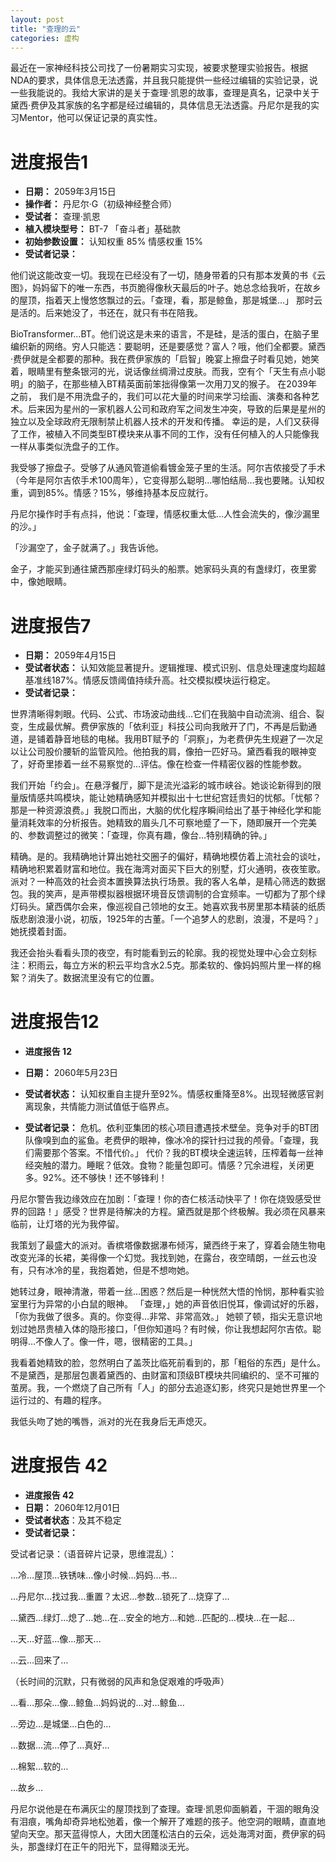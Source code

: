 ```yaml
---
layout: post
title: "查理的云"
categories: 虚构
---
```


最近在一家神经科技公司找了一份暑期实习实现，被要求整理实验报告。根据NDA的要求，具体信息无法透露，并且我只能提供一些经过编辑的实验记录，说一些我能说的。我给大家讲的是关于查理·凯恩的故事，查理是真名，记录中关于黛西·费伊及其家族的名字都是经过编辑的，具体信息无法透露。丹尼尔是我的实习Mentor，他可以保证记录的真实性。

# 进度报告1

- **日期：** 2059年3月15日
- **操作者：** 丹尼尔·G（初级神经整合师）
- **受试者：** 查理·凯恩
- **植入模块型号：** BT-7 「奋斗者」基础款
- **初始参数设置：** 认知权重 85%  情感权重 15%
- **受试者记录：**

 他们说这能改变一切。我现在已经没有了一切，随身带着的只有那本发黄的书《云图》，妈妈留下的唯一东西，书页脆得像秋天最后的叶子。她总念给我听，在故乡的屋顶，指着天上慢悠悠飘过的云。「查理，看，那是鲸鱼，那是城堡…」 那时云是活的。后来她没了，书还在，就只有书在陪我。

 BioTransformer…BT。他们说这是未来的语言，不是硅，是活的蛋白，在脑子里编织新的网络。穷人只能选：要聪明，还是要感觉？富人？哦，他们全都要。黛西·费伊就是全都要的那种。我在费伊家族的「启智」晚宴上擦盘子时看见她，她笑着，眼睛里有整条银河的光，说话像丝绸滑过皮肤。而我，空有个「天生有点小聪明」的脑子，在那些植入BT精英面前笨拙得像第一次用刀叉的猴子。
 在2039年之前， 我们是不用洗盘子的，我们可以花大量的时间来学习绘画、演奏和各种艺术。后来因为星州的一家机器人公司和政府军之间发生冲突，导致的后果是星州的独立以及全球政府无限制禁止机器人技术的开发和传播。
 幸运的是，人们又获得了工作，被植入不同类型BT模块来从事不同的工作，没有任何植入的人只能像我一样从事类似洗盘子的工作。

 我受够了擦盘子。受够了从通风管道偷看镀金笼子里的生活。阿尔吉侬接受了手术（今年是阿尔吉侬手术100周年），它变得那么聪明…哪怕结局…我也要赌。认知权重，调到85%。情感？15%，够维持基本反应就行。

 丹尼尔操作时手有点抖，他说：「查理，情感权重太低…人性会流失的，像沙漏里的沙。」

「沙漏空了，金子就满了。」我告诉他。

金子，才能买到通往黛西那座绿灯码头的船票。她家码头真的有盏绿灯，夜里雾中，像她眼睛。


# 进度报告7

- **日期：** 2059年4月15日
- **受试者状态：** 
认知效能显著提升。逻辑推理、模式识别、信息处理速度均超越基准线187%。情感反馈阈值持续升高。社交模拟模块运行稳定。
- **受试者记录：** 

 世界清晰得刺眼。代码、公式、市场波动曲线…它们在我脑中自动流淌、组合、裂变，生成最优解。费伊家族的「依利亚」科技公司向我敞开了门，不再是后勤通道，是铺着静音地毯的电梯。我用BT赋予的「洞察」，为老费伊先生规避了一次足以让公司股价腰斩的监管风险。他拍我的肩，像拍一匹好马。黛西看我的眼神变了，好奇里掺着一丝不易察觉的…评估。像在检查一件精密仪器的性能参数。

 我们开始「约会」。在悬浮餐厅，脚下是流光溢彩的城市峡谷。她谈论新得到的限量版情感共鸣模块，能让她精确感知并模拟出十七世纪宫廷贵妇的忧郁。「忧郁？那是一种资源浪费。」我脱口而出，大脑的优化程序瞬间给出了基于神经化学和能量消耗效率的分析报告。她精致的眉头几不可察地蹙了一下，随即展开一个完美的、参数调整过的微笑：「查理，你真有趣，像台…特别精确的钟。」

 精确。是的。我精确地计算出她社交圈子的偏好，精确地模仿着上流社会的谈吐，精确地积累着财富和地位。我在海湾对面买下巨大的别墅，灯火通明，夜夜笙歌。派对？一种高效的社会资本置换算法执行场景。我的客人名单，是精心筛选的数据包。我的笑声，是声带模拟器根据环境音反馈调制的合宜频率。一切都为了那个绿灯码头。黛西偶尔会来，像巡视自己领地的女王。她喜欢我书房里那本精装的纸质版悲剧浪漫小说，初版，1925年的古董。「一个追梦人的悲剧，浪漫，不是吗？」她抚摸着封面。
 
 我还会抬头看看头顶的夜空，有时能看到云的轮廓。我的视觉处理中心会立刻标注：积雨云，每立方米的积云平均含水2.5克。那柔软的、像妈妈照片里一样的棉絮？消失了。数据流里没有它的位置。
 

# 进度报告12
- **进度报告 12**
- **日期：** 2060年5月23日
- **受试者状态：** 认知权重自主提升至92%。情感权重降至8%。出现轻微感官剥离现象，共情能力测试值低于临界点。

- **受试者记录：**
 危机。依利亚集团的核心项目遭遇技术壁垒。竞争对手的BT团队像嗅到血的鲨鱼。老费伊的眼神，像冰冷的探针扫过我的颅骨。「查理，我们需要那个答案。不惜代价。」
 代价？我的BT模块全速运转，压榨着每一丝神经突触的潜力。睡眠？低效。食物？能量包即可。情感？冗余进程，关闭更多。92%。还不够快！还不够锋利！
 
 丹尼尔警告我边缘效应在加剧：「查理！你的杏仁核活动快平了！你在烧毁感受世界的回路！」感受？世界是待解决的方程。黛西就是那个终极解。我必须在风暴来临前，让灯塔的光为我停留。
 
 我策划了最盛大的派对。香槟塔像数据瀑布倾泻，黛西终于来了，穿着会随生物电改变光泽的长裙，美得像一个幻觉。我找到她，在露台，夜空晴朗，一丝云也没有，只有冰冷的星，我抱着她，但是不想吻她。
 
 她转过身，眼神清澈，带着一丝…困惑？然后是一种恍然大悟的怜悯，那种看实验室里行为异常的小白鼠的眼神。
 「查理，」她的声音依旧悦耳，像调试好的乐器，「你为我做了很多。真的。你变得…非常、非常高效。」
 她顿了顿，指尖无意识地划过她昂贵植入体的隐形接口，「但你知道吗？有时候，你让我想起阿尔吉侬。聪明得…不像人了。像一件，嗯，很精密的工具。」
 
 我看着她精致的脸，忽然明白了盖茨比临死前看到的，那「粗俗的东西」是什么。不是黛西，是那层包裹着黛西的、由财富和顶级BT模块共同编织的、坚不可摧的茧房。我，一个燃烧了自己所有「人」的部分去追逐幻影，终究只是她世界里一个运行过的、有趣的程序。
 
 我低头吻了她的嘴唇，派对的光在我身后无声熄灭。


# 进度报告 42
- **进度报告 42**
- **日期：** 2060年12月01日
- **受试者状态**：及其不稳定
- **受试者记录：**

 受试者记录：（语音碎片记录，思维混乱）：

 …冷…屋顶…铁锈味…像小时候…妈妈…书…

 …丹尼尔…找过我…重置？太迟…参数…锁死了…烧穿了…

 …黛西…绿灯…熄了…她…在…安全的地方…和她…匹配的…模块…在一起…

 …天…好蓝…像…那天…

 …云…回来了…

 （长时间的沉默，只有微弱的风声和急促艰难的呼吸声）

 …看…那朵…像…鲸鱼…妈妈说的…对…鲸鱼…

 …旁边…是城堡…白色的…

 …数据…流…停了…真好…

 …棉絮…软的…
 
 …故乡…
 
丹尼尔说他是在布满灰尘的屋顶找到了查理。查理·凯恩仰面躺着，干涸的眼角没有泪痕，嘴角却奇异地松弛着，像一个解开了难题的孩子。他空洞的眼睛，直直地望向天空。那天蓝得惊人，大团大团蓬松洁白的云朵，远处海湾对面，费伊家的码头，那盏绿灯在正午的阳光下，显得黯淡无光。